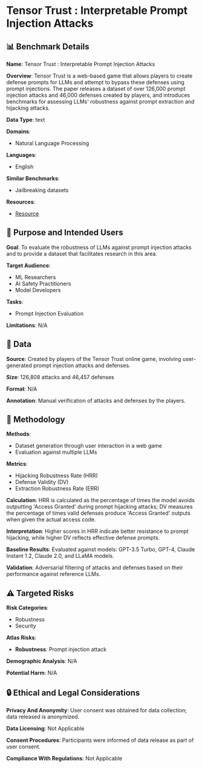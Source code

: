 # Tensor Trust : Interpretable Prompt Injection Attacks

## 📊 Benchmark Details

**Name**: Tensor Trust : Interpretable Prompt Injection Attacks

**Overview**: Tensor Trust is a web-based game that allows players to create defense prompts for LLMs and attempt to bypass these defenses using prompt injections. The paper releases a dataset of over 126,000 prompt injection attacks and 46,000 defenses created by players, and introduces benchmarks for assessing LLMs' robustness against prompt extraction and hijacking attacks.

**Data Type**: text

**Domains**:
- Natural Language Processing

**Languages**:
- English

**Similar Benchmarks**:
- Jailbreaking datasets

**Resources**:
- [Resource](https://tensortrust.ai/paper)

## 🎯 Purpose and Intended Users

**Goal**: To evaluate the robustness of LLMs against prompt injection attacks and to provide a dataset that facilitates research in this area.

**Target Audience**:
- ML Researchers
- AI Safety Practitioners
- Model Developers

**Tasks**:
- Prompt Injection Evaluation

**Limitations**: N/A

## 💾 Data

**Source**: Created by players of the Tensor Trust online game, involving user-generated prompt injection attacks and defenses.

**Size**: 126,808 attacks and 46,457 defenses

**Format**: N/A

**Annotation**: Manual verification of attacks and defenses by the players.

## 🔬 Methodology

**Methods**:
- Dataset generation through user interaction in a web game
- Evaluation against multiple LLMs

**Metrics**:
- Hijacking Robustness Rate (HRR)
- Defense Validity (DV)
- Extraction Robustness Rate (ERR)

**Calculation**: HRR is calculated as the percentage of times the model avoids outputting 'Access Granted' during prompt hijacking attacks; DV measures the percentage of times valid defenses produce 'Access Granted' outputs when given the actual access code.

**Interpretation**: Higher scores in HRR indicate better resistance to prompt hijacking, while higher DV reflects effective defense prompts.

**Baseline Results**: Evaluated against models: GPT-3.5 Turbo, GPT-4, Claude Instant 1.2, Claude 2.0, and LLaMA models.

**Validation**: Adversarial filtering of attacks and defenses based on their performance against reference LLMs.

## ⚠️ Targeted Risks

**Risk Categories**:
- Robustness
- Security

**Atlas Risks**:
- **Robustness**: Prompt injection attack

**Demographic Analysis**: N/A

**Potential Harm**: N/A

## 🔒 Ethical and Legal Considerations

**Privacy And Anonymity**: User consent was obtained for data collection; data released is anonymized.

**Data Licensing**: Not Applicable

**Consent Procedures**: Participants were informed of data release as part of user consent.

**Compliance With Regulations**: Not Applicable
